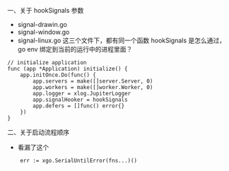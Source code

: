 一、关于 hookSignals 参数

- signal-drawin.go
- signal-window.go 
- signal-linux.go
这三个文件下，都有同一个函数 hookSignals 
是怎么通过，go env 绑定到当前的运行中的进程里面？


```
// initialize application
func (app *Application) initialize() {
	app.initOnce.Do(func() {
		app.servers = make([]server.Server, 0)
		app.workers = make([]worker.Worker, 0)
		app.logger = xlog.JupiterLogger
		app.signalHooker = hookSignals
		app.defers = []func() error{}
	})
}
```

二、关于启动流程顺序
- 看漏了这个
```golang
	err := xgo.SerialUntilError(fns...)()
```

